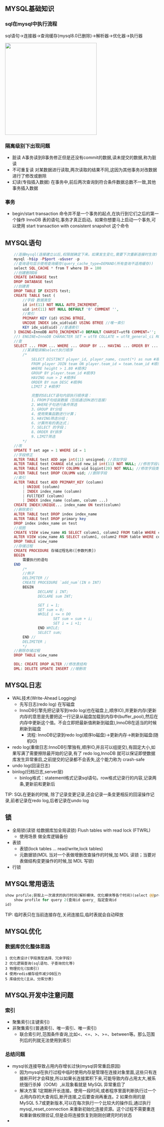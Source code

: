 ## MYSQL基础知识
### sql在mysql中执行流程
sql语句->连接器->查询缓存(mysql8.0已删除)->解析器->优化器->执行器

<img src="./images/mysql逻辑架构图.png" height="300"></img>

### 隔离级别下出现问题
- 脏读 A事务读到B事务修正但是还没有commit的数据,读未提交的数据,称为脏读
- 不可重复读 对某数据进行读取,两次读取的结果不同,这因为其他事务对改数据进行了修改或删除
- 幻读(专指插入数据) 在事务中,前后两次查询到符合条件数据总数不一致,其他事务插入数据

### 事务
- begin/start transaction 命令并不是一个事务的起点,在执行到它们之后的第一个操作 InnoDB 表的语句,事务才真正启动。如果你想要马上启动一个事务,可以使用 start transaction with consistent snapshot 这个命令

## MYSQL语句
```php
    //连接mysql(连接建立以后,权限就确定下来。如果发生变化,需要下次重新连接时生效)
    mysql -h$ip -P$port -u$user -p
    //查询语句显示使用查询缓存(query_cache_type=DEMAND(所有查询不适用缓存))
    select SQL_CACHE * from T where ID = 100
    //创建删除DB
    CREATE DATABASE test
    DROP DATABASE test
    //创建表
    DROP TABLE IF EXISTS test;
    CREATE TABLE test (
        //字段 数据类型
        id int(11) NOT NULL AUTO_INCREMENT,
        uid int(11) NOT NULL DEFAULT '0' COMMENT '',
        //索引
        PRIMARY KEY (id) USING BTREE,
        UNIQUE INDEX idx_uid(uid) USING BTREE //唯一索引
        KEY idx_uid(uid) //普通索引
    ) ENGINE=InnoDB AUTO_INCREMENT=0 DEFAULT CHARSET=utf8 COMMENT='';
    //) ENGINE=InnoDB CHARACTER SET = utf8 COLLATE = utf8_general_ci ROW_FORMAT = Dynamic;
    //查
    SELECT ... FROM ... WHERE ... GROUP BY ... HAVING ... ORDER BY ... LIMIT ...
        //某课程讲解select执行顺序
        /*
            SELECT DISTINCT player_id, player_name, count(*) as num #顺序5
            FROM player JOIN team ON player.team_id = team.team_id #顺序1
            WHERE height > 1.80 #顺序2
            GROUP BY player.team_id #顺序3
            HAVING num > 2 #顺序4
            ORDER BY num DESC #顺序6
            LIMIT 2 #顺序7

            完整的SELECT语句内部执行顺序是：
            1、FROM子句组装数据（包括通过ON进行连接）
            2、WHERE子句进行条件筛选
            3、GROUP BY分组
            4、使用聚集函数进行计算；
            5、HAVING筛选分组；
            6、计算所有的表达式；
            7、SELECT 的字段；
            8、ORDER BY排序
            9、LIMIT筛选
        */
    //改
    UPDATE T set age = 1 WHERE id = 1
    //字段修正
    ALTER TABLE test ADD age int(11) unsigned; //添加字段
    ALTER TABLE test CHANGE old_uid new_id int(11) NOT NULL; //修改字段名
    ALTER TABLE test MODIFY COLUMN uid bigint(20) NOT NULL; //修改字段类型
    ALTER TABLE test DROP COLUMN uid; //删除字段
    //索引
    ALTER TABLE test ADD PRIMARY_KEY (column)
        | UNIQUE (column)
        | INDEX index_name (column)
        | FUllTEXT (column)
        | INDEX index_name (column, column ...)
    CREATE INDEX|UNIQUE... index_name ON test(column)
    //删除索引
    ALTER TABLE test DROP index index_name
    ALTER TABLE test DROP primary key
    DROP index index_name on test
    //视图
    CREATE VIEW view_name AS SELECT column1, column2 FROM table WHERE condition
    ALTER VIEW view_name AS SELECT column1, column2 FROM table WHERE condition //修改视图
    DROP TABLE view_name
    //存储过程
    CREATE PROCEDURE 存储过程名称([参数列表])
    BEGIN
        需要执行的语句
    END
        /*
        //例子
        DELIMITER //
        CREATE PROCEDURE `add_num`(IN n INT)
        BEGIN
               DECLARE i INT;
               DECLARE sum INT;

               SET i = 1;
               SET sum = 0;
               WHILE i <= n DO
                      SET sum = sum + i;
                      SET i = i +1;
               END WHILE;
               SELECT sum;
        END //
        DELIMITER ;
        */
    //删除存储过程
    DROP TABLE view_name 

    DDL: CREATE DROP ALTER //修改表结构
    DML: DELETE UPDATE INSERT //增删改
```
## MYSQL日志
- WAL技术(Write-Ahead Logging)
    + 先写日志(redo log) 在写磁盘
    + InnoDB引擎先把记录写到redo log(也在磁盘上,顺序IO),并更新内存(更新内存的意思是先要把这一行记录从磁盘加载到内存中(buffer_pool),然后在内存中更新这个值。不会立即把最新值刷新到磁盘),InnoDB在适当的时候刷新到磁盘
        * 流程: InnoDB记录到redo log(顺序Io磁盘)->更新内存->刷新到磁盘(随机IO)
- redo log(重做日志:InnoDB引擎独有,顺序IO,并且可以组提交),有固定大小,如果写满了需要擦除最开始的记录,有了 redo log,InnoDB 就可以保证即使数据库发生异常重启,之前提交的记录都不会丢失,这个能力称为 crash-safe
- undo log(回滚日志)
- binlog(归档日志,server层)
    + binlog格式：statement格式记录sql语句。row格式记录行的内容,记录两条,更新前和更新后


TIP: SQL在更新的时候, 除了记录变更记录,还会记录一条变更相反的回滚操作记录,前者记录在redo log,后者记录在undo log

## 锁
- 全局锁(读锁 给数据库加全局读锁) Flush tables with read lock (FTWRL)
    + 使用场景 做全库逻辑备份
- 表锁
    + 表锁(lock tables … read/write,lock tables)
    + 元数据锁(MDL 当对一个表做增删改查操作的时候,加 MDL 读锁；当要对表做结构变更操作的时候,加 MDL 写锁)
- 行锁

## MYSQL常用语法
```php
show profile;获取上一次请求的执行时间(解析模块、优化模块等各个时间)(select @@profiling; set profiling=1)
    show profile for query 2(查询id query_ 指定查询id
id)
```

TIP: 临时表只在当前连接存在,关闭连接后,临时表就会自动释放

## MYSQL优化
### 数据库优化整体思路
    1 优化表设计(字段类型选择、冗余字段)
    2 优化逻辑查询(sql语句、子查询优化等)
    3 物理优化(加索引)
    4 使用redis缓存组件减少DB压力
    5 库级优化(主从、分库分表)

## MYSQL开发中注意问题

### 索引
- 聚集索引(主键索引)
- 非聚集索引(普通索引、唯一索引、唯一索引)
    + 联合索引时,范围条件查询,比如<、<=、>、>=、between等。那么范围列后的列就无法使用到索引

### 总结问题
- mysql长连接导致占用内存增长过快(mysql异常重启原因)   
    + 因为mysql在执行过程中临时使用内存是管理在连接对象里面,这些只有连接断开时才会释放,所以如果长连接累积下来,可能导致内存占用太大,被系统强行杀掉（OOM）,从现象看就是 MySQL 异常重启了
    + 解决方案 1定期断开长连接。使用一段时间,或者程序里面判断执行过一个占用内存的大查询后,断开连接,之后要查询再重连。2 如果你用的是 MySQL 5.7或更新版本,可以在每次执行一个比较大的操作后,通过执行 mysql_reset_connection 来重新初始化连接资源。这个过程不需要重连和重新做权限验证,但是会将连接恢复到刚刚创建完时的状态
- 






